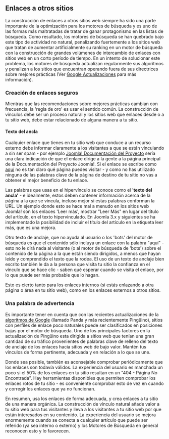 <!-- Filename: Linking_To_Other_Sites / Display title: Enlaces a otros sitios -->

## Enlaces a otros sitios

La construcción de enlaces a otros sitios web siempre ha sido una parte
importante de la optimización para los motores de búsqueda y es uno de
las formas más maltratadas de tratar de ganar protagonismo en las listas
de búsqueda. Como resultado, los motores de búsqueda se han quebrado
bajo este tipo de actividad no natural, penalizando fuertemente a los
sitios web que tratan de aumentar artificialmente su ranking en un motor
de búsqueda con la construcción de grandes volúmenes de intercambio de
enlaces con sitios web en un corto período de tiempo. En un intento de
solucionar este problema, los motores de búsqueda actualizan
regularmente sus algoritmos y penalizan a los sitios que encuentran
operando fuera de sus directrices sobre mejores prácticas (Ver <a
href="https://docs.joomla.org/Search_Engine_Optimization:Google_Updates"
class="new"
title="Special:MyLanguage/Search Engine Optimization:Google Updates (page does not exist)">Google
Actualizaciones</a> para más información).

### Creación de enlaces seguros

Mientras que las recomendaciones sobre mejores prácticas cambian con
frecuencia, la 'regla de oro' es usar el sentido común. La construcción
de vínculos debe ser un proceso natural y los sitios web que enlaces
desde o a tu sitio web, debe estar relacionado de alguna manera a tu
sitio.

#### Texto del ancla

Cualquier enlace que tienes en tu sitio web que conduce a un recurso
externo debe informar claramente a los visitantes a que se están
vinculando a sin ser spam - por ejemplo [Joomla! Documentación del
Proyecto](https://docs.joomla.org/Main_Page/es "Main Page/es") sería una
clara indicación de que el enlace dirige a la gente a la página
principal de la Documentación del Proyecto Joomla!. Si el enlace se
escribe como [aquí](https://docs.joomla.org/Main_Page/es "Main Page/es")
no es tan claro qué página puedes visitar - y como no has utilizado
ninguna de las palabras clave de la página de destino de tu sitio no vas
a obtener el mejor beneficio de tu enlace.

Las palabras que usas en el hipervínculo se conoce como el '**texto del
ancla'** - e idealmente, estos deben contener información acerca de la
página a la que se vincula, incluso mejor si estas palabras conforman la
URL. Un ejemplo donde esto se hace mal a menudo en los sitios web
Joomla! son los enlaces 'Leer más', mostrar "Leer Más" en lugar del
título del artículo, en el texto hipervinculado. En Joomla 3.x y
siguientes se ha implementado la posibilidad de incluir el título del
artículo en la etiqueta leer más, que es una mejora.

Otro texto de anclaje, que no ayuda al usuario o los 'bots' del motor de
búsqueda es que el contenido sólo incluya un enlace con la palabra
"aquí" - esto no le dirá nada al visitante (o al motor de búsqueda de
'bots') sobre el contenido de la página a la que están siendo dirigidos,
a menos que hayan leído y comprendido el texto que la rodea. El uso de
un texto de anclaje bien escrito también le da a la persona que visita
tu sitio la confianza en el vínculo que se hace clic - saben qué esperar
cuando se visita el enlace, por lo que puede ser más probable que lo
hagan.

Esto es cierto tanto para los enlaces internos (si estás enlazando a
otra página o área en tu sitio web), como en los enlaces externos a
otros sitios.

### Una palabra de advertencia

Es importante tener en cuenta que con las recientes actualizaciones de
la <a
href="https://docs.joomla.org/Search_Engine_Optimization:Google_Updates"
class="new"
title="Special:MyLanguage/Search Engine Optimization:Google Updates (page does not exist)">algoritmos
de Google</a> (llamado Panda y más recientemente Pingüino), sitios con
perfiles de enlace poco naturales puede ser clasificados en posiciones
bajas por el motor de búsqueda. Uno de los principales factores en la
actualización de Pingüino esta dirigida a sitios web que tenían una gran
cantidad de su tráfico provenientes de palabras clave de relleno del
texto de anclaje de los enlaces hacia sitios web de bajo valor. Mantén
tus vínculos de forma pertinente, adecuada y en relación a lo que se
une.

Donde sea posible, también es aconsejable comprobar periódicamente que
los enlaces son todavía válidos. La experiencia del usuario es manchada
un poco si el 50% de los enlaces en tu sitio resultan en un "404 -
Página No Encontrada". Hay herramientas disponibles que permiten
comprobar los enlaces rotos de tu sitio - es conveniente comprobar esto
de vez en cuando y corregir los enlaces que ya no funcionan.

En resumen, usa los enlaces de forma adecuada, y crea enlaces a tu sitio
de una manera orgánica. La construcción de vínculo natural añade valor a
tu sitio web para tus visitantes y lleva a los visitantes a tu sitio web
por que están interesados en su contenido. La experiencia del usuario se
mejora enormemente cuando se conecta a cualquier artículo que puede ser
referido (ya sea interno o externo) y los Motores de Búsqueda en general
reconocen esto y lo favorecen.
